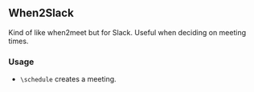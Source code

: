 ## When2Slack

Kind of like when2meet but for Slack. Useful when deciding on meeting times.

### Usage

* `\schedule` creates a meeting.